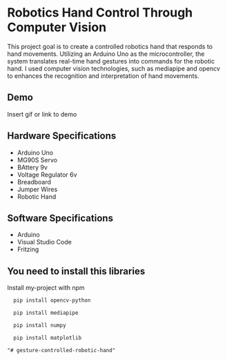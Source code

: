 
# Robotics Hand Control Through Computer Vision

This project goal is to create a controlled robotics hand that responds to hand movements. Utilizing an Arduino Uno as the microcontroller, the system translates real-time hand gestures into commands for the robotic hand. I used computer vision technologies, such as mediapipe and opencv to enhances the recognition and interpretation of hand movements.
## Demo

Insert gif or link to demo


## Hardware Specifications

 - Arduino Uno
 - MG90S Servo
 - BAttery 9v
 - Voltage Regulator 6v
 - Breadboard
 - Jumper Wires
 - Robotic Hand

 ## Software Specifications

 - Arduino
 - Visual Studio Code
 - Fritzing
 



## You need to install this libraries

Install my-project with npm

```bash
  pip install opencv-python
```
```bash
  pip install mediapipe
```
```bash
  pip install numpy
```
```bash
  pip install matplotlib
```
    "# gesture-controlled-robotic-hand" 
